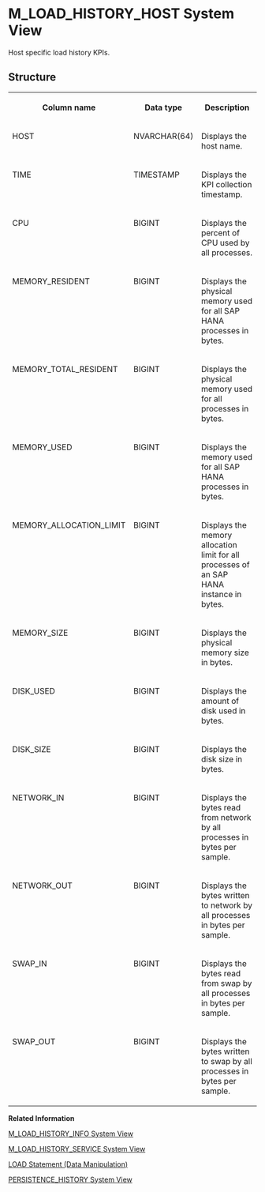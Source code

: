 <!-- loio3fa52abf1d854edbb7342a69364bcb0e -->

# M\_LOAD\_HISTORY\_HOST System View

Host specific load history KPIs.



## Structure


<table>
<tr>
<th valign="top">

Column name



</th>
<th valign="top">

Data type



</th>
<th valign="top">

Description



</th>
</tr>
<tr>
<td valign="top">

HOST



</td>
<td valign="top">

NVARCHAR\(64\)



</td>
<td valign="top">

Displays the host name.



</td>
</tr>
<tr>
<td valign="top">

TIME



</td>
<td valign="top">

TIMESTAMP



</td>
<td valign="top">

Displays the KPI collection timestamp.



</td>
</tr>
<tr>
<td valign="top">

CPU



</td>
<td valign="top">

BIGINT



</td>
<td valign="top">

Displays the percent of CPU used by all processes.



</td>
</tr>
<tr>
<td valign="top">

MEMORY\_RESIDENT



</td>
<td valign="top">

BIGINT



</td>
<td valign="top">

Displays the physical memory used for all SAP HANA processes in bytes.



</td>
</tr>
<tr>
<td valign="top">

MEMORY\_TOTAL\_RESIDENT



</td>
<td valign="top">

BIGINT



</td>
<td valign="top">

Displays the physical memory used for all processes in bytes.



</td>
</tr>
<tr>
<td valign="top">

MEMORY\_USED



</td>
<td valign="top">

BIGINT



</td>
<td valign="top">

Displays the memory used for all SAP HANA processes in bytes.



</td>
</tr>
<tr>
<td valign="top">

MEMORY\_ALLOCATION\_LIMIT



</td>
<td valign="top">

BIGINT



</td>
<td valign="top">

Displays the memory allocation limit for all processes of an SAP HANA instance in bytes.



</td>
</tr>
<tr>
<td valign="top">

MEMORY\_SIZE



</td>
<td valign="top">

BIGINT



</td>
<td valign="top">

Displays the physical memory size in bytes.



</td>
</tr>
<tr>
<td valign="top">

DISK\_USED



</td>
<td valign="top">

BIGINT



</td>
<td valign="top">

Displays the amount of disk used in bytes.



</td>
</tr>
<tr>
<td valign="top">

DISK\_SIZE



</td>
<td valign="top">

BIGINT



</td>
<td valign="top">

Displays the disk size in bytes.



</td>
</tr>
<tr>
<td valign="top">

NETWORK\_IN



</td>
<td valign="top">

BIGINT



</td>
<td valign="top">

Displays the bytes read from network by all processes in bytes per sample.



</td>
</tr>
<tr>
<td valign="top">

NETWORK\_OUT



</td>
<td valign="top">

BIGINT



</td>
<td valign="top">

Displays the bytes written to network by all processes in bytes per sample.



</td>
</tr>
<tr>
<td valign="top">

SWAP\_IN



</td>
<td valign="top">

BIGINT



</td>
<td valign="top">

Displays the bytes read from swap by all processes in bytes per sample.



</td>
</tr>
<tr>
<td valign="top">

SWAP\_OUT



</td>
<td valign="top">

BIGINT



</td>
<td valign="top">

Displays the bytes written to swap by all processes in bytes per sample.



</td>
</tr>
</table>

**Related Information**  


[M\_LOAD\_HISTORY\_INFO System View](m-load-history-info-system-view-2148ede.md "Load history KPI description.")

[M\_LOAD\_HISTORY\_SERVICE System View](m-load-history-service-system-view-261022b.md "Lists service-specific load history KPIs.")

[LOAD Statement \(Data Manipulation\)](../../010-SQL-Reference/012-SQL-Statements/load-statement-data-manipulation-20f83c8.md "Explicitly loads column store table data into memory instead of upon first access.")

[PERSISTENCE\_HISTORY System View](../021-System-Views/persistence-history-system-view-a8cb93e.md "Records the database version history.")

